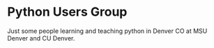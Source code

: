 # Python Users Group

Just some people learning and teaching python in Denver CO at MSU Denver and CU Denver. 
